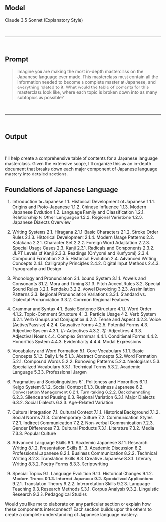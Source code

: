 ## Model

Claude 3.5 Sonnet (Explanatory Style)

<br>

---

<br>

## Prompt

> Imagine you are making the most in-depth masterclass on the Japanese language ever made. This masterclass must contain all the information needed to become a complete master at Japanese, and everything related to it. What would the table of contents for this masterclass look like, where each topic is broken down into as many subtopics as possible?

<br>

---

<br>

## Output

<br>

I'll help create a comprehensive table of contents for a Japanese language masterclass. Given the extensive scope, I'll organize this as an in-depth document that breaks down each major component of Japanese language mastery into detailed sections.

## Foundations of Japanese Language
1. Introduction to Japanese
   1.1. Historical Development of Japanese
       1.1.1. Origins and Proto-Japanese
       1.1.2. Chinese Influence
       1.1.3. Modern Japanese Evolution
   1.2. Language Family and Classification
       1.2.1. Relationship to Other Languages
       1.2.2. Regional Variations
       1.2.3. Japanese Dialects Overview

2. Writing Systems
   2.1. Hiragana
       2.1.1. Basic Characters
       2.1.2. Stroke Order Rules
       2.1.3. Historical Development
       2.1.4. Modern Usage Patterns
   2.2. Katakana
       2.2.1. Character Set
       2.2.2. Foreign Word Adaptation
       2.2.3. Special Usage Cases
   2.3. Kanji
       2.3.1. Radicals and Components
       2.3.2. JLPT Levels of Kanji
       2.3.3. Readings (On'yomi and Kun'yomi)
       2.3.4. Compound Formation
       2.3.5. Historical Evolution
   2.4. Advanced Writing Concepts
       2.4.1. Calligraphy Principles
       2.4.2. Digital Input Methods
       2.4.3. Typography and Design

3. Phonology and Pronunciation
   3.1. Sound System
       3.1.1. Vowels and Consonants
       3.1.2. Mora and Timing
       3.1.3. Pitch Accent Rules
   3.2. Special Sound Rules
       3.2.1. Rendaku
       3.2.2. Vowel Devoicing
       3.2.3. Assimilation Patterns
   3.3. Regional Pronunciation Variations
       3.3.1. Standard vs. Dialectal Pronunciation
       3.3.2. Common Regional Features

4. Grammar and Syntax
   4.1. Basic Sentence Structure
       4.1.1. Word Order
       4.1.2. Topic-Comment Structure
       4.1.3. Particle Usage
   4.2. Verb System
       4.2.1. Verb Groups and Conjugation
       4.2.2. Tense and Aspect
       4.2.3. Voice (Active/Passive)
       4.2.4. Causative Forms
       4.2.5. Potential Forms
   4.3. Adjective System
       4.3.1. い-Adjectives
       4.3.2. な-Adjectives
       4.3.3. Adjectival Nouns
   4.4. Complex Grammar
       4.4.1. Conditional Forms
       4.4.2. Honorifics System
       4.4.3. Evidentiality
       4.4.4. Modal Expressions

5. Vocabulary and Word Formation
   5.1. Core Vocabulary
       5.1.1. Basic Concepts
       5.1.2. Daily Life
       5.1.3. Abstract Concepts
   5.2. Word Formation
       5.2.1. Compound Words
       5.2.2. Borrowing Patterns
       5.2.3. Neologisms
   5.3. Specialized Vocabulary
       5.3.1. Technical Terms
       5.3.2. Academic Language
       5.3.3. Professional Jargon

6. Pragmatics and Sociolinguistics
   6.1. Politeness and Honorifics
       6.1.1. Keigo System
       6.1.2. Social Context
       6.1.3. Business Japanese
   6.2. Conversation Management
       6.2.1. Turn-taking
       6.2.2. Backchanneling
       6.2.3. Silence and Pausing
   6.3. Regional Variation
       6.3.1. Major Dialects
       6.3.2. Social Dialects
       6.3.3. Age-Related Variation

7. Cultural Integration
   7.1. Cultural Context
       7.1.1. Historical Background
       7.1.2. Social Norms
       7.1.3. Contemporary Culture
   7.2. Communication Styles
       7.2.1. Indirect Communication
       7.2.2. Non-verbal Communication
       7.2.3. Gender Differences
   7.3. Cultural Products
       7.3.1. Literature
       7.3.2. Media
       7.3.3. Popular Culture

8. Advanced Language Skills
   8.1. Academic Japanese
       8.1.1. Research Writing
       8.1.2. Presentation Skills
       8.1.3. Academic Discussion
   8.2. Professional Japanese
       8.2.1. Business Communication
       8.2.2. Technical Writing
       8.2.3. Translation Skills
   8.3. Creative Japanese
       8.3.1. Literary Writing
       8.3.2. Poetry Forms
       8.3.3. Scriptwriting

9. Special Topics
   9.1. Language Evolution
       9.1.1. Historical Changes
       9.1.2. Modern Trends
       9.1.3. Internet Japanese
   9.2. Specialized Applications
       9.2.1. Translation Theory
       9.2.2. Interpretation Skills
       9.2.3. Language Teaching
   9.3. Research Methods
       9.3.1. Corpus Analysis
       9.3.2. Linguistic Research
       9.3.3. Pedagogical Studies

Would you like me to elaborate on any particular section or explain how these components interconnect? Each section builds upon the others to create a complete understanding of Japanese language mastery.